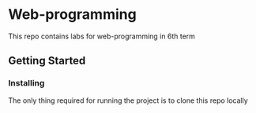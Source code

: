 # Web-programming

This repo contains labs for web-programming in 6th term

## Getting Started

### Installing

The only thing required for running the project is to clone this repo locally
